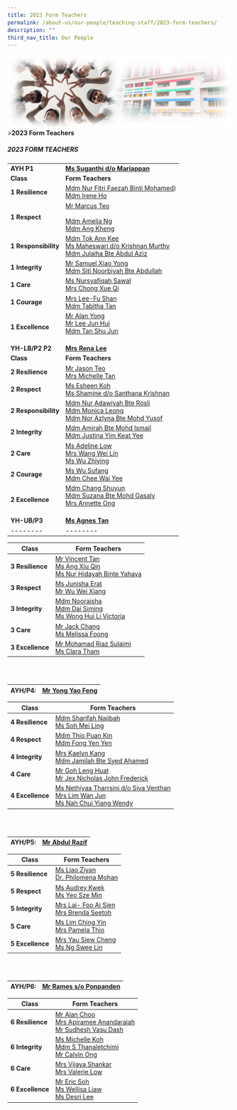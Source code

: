 ```yaml
---
title: 2023 Form Teachers
permalink: /about-us/our-people/teaching-staff/2023-form-teachers/
description: ""
third_nav_title: Our People
---
```

![Sub-banner](/images/sub%20banner.jpg)
&gt;**2023 Form Teachers**

##### 2023 FORM TEACHERS

|  | |
| -------- | -------- |
| **AYH P1** | [**Ms Suganthi d/o Mariappan**](mailto:suganthi_mariappan@moe.edu.sg)     |
| **Class** | **Form Teachers** |
| **1 Resilience** | [Mdm Nur Fitri Faezah Binti Mohamed](mailto:nur_fitri_faezah_mohamed@moe.edu.sg)) <br> [Mdm Irene Ho](mailto:irene_ho_cheow_kuang@moe.edu.sg)      |
| **1 Respect** | [Mr Marcus Teo](mailto:teo_minghong_marcus@moe.edu.sg)  <br><br> [Mdm Amelia Ng](mailto:ng_yong_jia@moe.edu.sg) <br> [Mdm Ang Kheng](mailto:ang_kheng@moe.edu.sg)     |
| **1 Responsibility** | [Mdm Tok Ann Kee](mailto:tok_ann_kee@moe.edu.sg) <br> [Ms Maheswari d/o Krishnan Murthy](mailto:maheswari_krishnan_murthy@moe.edu.sg) <br> [Mdm Julaiha Bte Abdul Aziz](mailto:julaiha_abd_aziz@moe.edu.sg)     |
| **1 Integrity** | [Mr Samuel Xiao Yong](mailto:xiao_yong_samuel@moe.edu.sg) <br> [Mdm Siti Noorbiyah Bte Abdullah](mailto:siti_noorbiyah_abdullah@moe.edu.sg)     |
| **1 Care** | [Ms Nursyafiqah Sawal](mailto:nursyafiqah_sawal@moe.edu.sg) <br> [Mrs Chong Xue Qi](mailto:ng_xue_qi@moe.edu.sg)     |
| **1 Courage** | [Mrs Lee-Fu Shan](mailto:fu_shan@moe.edu.sg) <br> [Mdm Tabitha Tan](mailto:tan_mui_lin_tabitha@moe.edu.sg)     |
| **1 Excellence** | [Mr Alan Yong](mailto:yong_alan@moe.edu.sg) <br> [Mr Lee Jun Hui](mailto:lee_jun_hui@moe.edu.sg) <br> [Mdm Tan Shu Jun](mailto:tan_shu_jun@moe.edu.sg) <br><br>     |
| **YH-LB/P2 P2** | [**Mrs Rena Lee**](mailto:rena_tay_wei_hsuan@moe.edu.sg)|
| **Class** | **Form Teachers** |
| **2 Resilience** | [Mr Jason Teo](mailto:teo_jason@moe.edu.sg) <br> [Mrs Michelle Tan](mailto:wong_ziwei_michelle@moe.edu.sg)    |
| **2 Respect** | [Ms Esheen Koh](mailto:koh_esheen@moe.edu.sg) <br> [Ms Shamine d/o Santhana Krishnan](mailto:shamine_santhana_krishnan@moe.edu.sg)     |
| **2 Responsibility** | [Mdm Nur Adawiyah Bte Rosli](mailto:nur_adawiyah_rosli@moe.edu.sg) <br> [Mdm Monica Leong](mailto:leong_cai_lin_monica@moe.edu.sg) <br> [Mdm Nor Azlyna Bte Mohd Yusof](mailto:nor_azlyna_mohd_yusof@moe.edu.sg)     |
| **2 Integrity** | [Mdm Amirah Bte Mohd Ismail](mailto:amirah_mohd_ismail@moe.edu.sg) <br> [Mdm Justina Yim Keat Yee](mailto:yim_keat_yee@moe.edu.sg)     |
| **2 Care** | [Ms Adeline Low](mailto:low_ying_yan_adeline@moe.edu.sg) <br> [Mrs Wang Wei Lin](mailto:ang_wei_lin@moe.edu.sg) <br> [Ms Wu Zhiying](mailto:wu_zhiying@moe.edu.sg)     |
| **2 Courage** | [Ms Wu Sufang](mailto:wu_sufang@moe.edu.sg) <br> [Mdm Chee Wai Yee](mailto:chee_wai_yee@moe.edu.sg)     |
| **2 Excellence** | [Mdm Chang Shuyun](mailto:chang_shuyun@moe.edu.sg) <br> [Mdm Suzana Bte Mohd Gasaly](mailto:suzana_mohamed_gasaly@moe.edu.sg) <br> [Mrs Annette Ong](mailto:tan_wei_ling_annette@moe.edu.sg) <br><br>     |
| **YH-UB/P3** | [**Ms Agnes Tan**](mailto:tan_lee_choo_a@moe.edu.sg)|
| -------- | -------- |

| Class | Form Teachers |
| -------- | -------- |
| **3 Resilience** | [Mr Vincent Tan](mailto:tan_peng_chuan_vincent@moe.edu.sg) <br> [Ms Ang Xiu Qin](mailto:ang_xiu_qin@moe.edu.sg) <br> [Ms Nur Hidayah Binte Yahaya](mailto:nur_hidayah_yahaya@moe.edu.sg)      |
| **3 Respect** | [Ms Junisha Erat](mailto:junisha_erat@moe.edu.sg) <br> [Mr Wu Wei Xiang](mailto:wu_wei_xiang@moe.edu.sg)     |
| **3 Integrity** | [Mdm Nooraisha](mailto:nooraisha_mohamed_ibrahim@moe.edu.sg) <br> [Mdm Dai Siming](mailto:dai_siming@moe.edu.sg) <br> [Ms Wong Hui Li Victoria](mailto:wong_hui_li_victoria@moe.edu.sg)   |
| **3 Care** | [Mr Jack Chang](mailto:chang_cheng_huan@moe.edu.sg) <br> [Ms Melissa Foong](mailto:melissa_foong_shi_shan@moe.edu.sg)     |
| **3 Excellence** | [Mr Mohamad Riaz Sulaimi](mailto:mohamad_riaz_sulaimi@moe.edu.sg) <br> [Ms Clara Tham](mailto:clara_tham_kar_ling@moe.edu.sg)    |

<br>
<br>

| AYH/P4: | [Mr Yong Yao Feng](mailto:yong_yao_feng@moe.edu.sg)|
| -------- | -------- |

| Class | Form Teachers |
| -------- | -------- |
| **4 Resilience** | [Mdm Sharifah Najibah](mailto:sharifah__najibah_syed_mustapa@moe.edu.sg) <br> [Ms Soh Mei Ling](mailto:soh_mei_ling@moe.edu.sg)      |
| **4 Respect** | [Mdm Thio Puan Kin](mailto:thio_puan_kin@moe.edu.sg) <br> [Mdm Fong Yen Yen](mailto:fong_yen_yen@moe.edu.sg)     |
| **4 Integrity** | [Mrs Kaelyn Kang](mailto:lee_siow_foong@moe.edu.sg) <br> [Mdm Jamilah Bte Syed Ahamed](mailto:jamilah_bte_syed_ahamed@moe.edu.sg)   |
| **4 Care** | [Mr Goh Leng Huat](mailto:goh_leng_huat@moe.edu.sg) <br> [Mr Jex Nicholas John Frederick](mailto:jex_nicholas_john_frederick@moe.edu.sg)     |
| **4 Excellence** | [Ms Nethiyaa Tharrsini d/o Siva Venthan](mailto:nethiyaa_tharrsini_siva_venthan@moe.edu.sg) <br> [Mrs Lim Wan Jun](mailto:tan_wan_jun@moe.edu.sg) <br> [Ms Nah Chui Yiang Wendy](mailto:nah_chui_yiang_wendy@moe.edu.sg)    |

<br>
<br>

| AYH/P5: | [Mr Abdul Razif](mailto:abdul_razif_mohammad_rizal@moe.edu.sg)|
| -------- | -------- |

| Class | Form Teachers |
| -------- | -------- |
| **5 Resilience** | [Ms Liao Ziyan](mailto:liao_zi_yan@moe.edu.sg) <br> [Dr. Philomena Mohan](mailto:james_philomena_sashikala@moe.edu.sg)      |
| **5 Respect** | [Ms Audrey Kwek](mailto:kwek_audrey@moe.edu.sg) <br> [Ms Yeo Sze Min](mailto:yeo_sze_min@moe.edu.sg)     |
| **5 Integrity** | [Mrs Lai- Foo Ai Sien](mailto:foo_ai_sien@moe.edu.sg) <br> [Mrs Brenda Seetoh](mailto:choong_ming_fang_brenda@moe.edu.sg)   |
| **5 Care** | [Ms Lim Ching Yin](mailto:lim_ching_yin@moe.edu.sg) <br> [Mrs Pamela Thio](mailto:tock_yan_qing_pamela@moe.edu.sg)     |
| **5 Excellence** | [Mrs Yau Siew Cheng](mailto:tan_siew_cheng@moe.edu.sg) <br> [Ms Ng Swee Lin](mailto:ng_swee_lin@moe.edu.sg)    |

<br>
<br>

| AYH/P6: | [Mr Rames s/o Ponpanden](mailto:rames_ponpanden@moe.edu.sg)|
| -------- | -------- |

| Class | Form Teachers |
| -------- | -------- |
| **6 Resilience** | [Mr Alan Choo](mailto:choo_chun_dar_alan@moe.edu.sg) <br> [Mrs Apiramee Anandarajah](mailto:apiramee_e_subramaniam@moe.edu.sg) <br> [Mr Sudhesh Vasu Dash](mailto:sudhesh_vasu_dash@moe.edu.sg)      |
| **6 Integrity** | [Ms Michelle Koh](mailto:xu_yue_min_michelle@moe.edu.sg) <br> [Mdm S Thanaletchimi](mailto:saverirajoo_thanaletchimi@moe.edu.sg) <br> [Mr Calvin Ong](mailto:ong_yu_meng_calvin@moe.edu.sg)   |
| **6 Care** | [Mrs Vijaya Shankar](mailto:vijaya_shankar@moe.edu.sg) <br> [Mrs Valerie Low](mailto:valerie_chua_ruishan@moe.edu.sg)     |
| **6 Excellence** | [Mr Eric Soh](mailto:soh_hiok_peng@moe.edu.sg) <br> [Ms Wellisa Liaw](mailto:wellisa_leono_liaw@moe.edu.sg) <br> [Ms Desri Lee](mailto:desri_ann_leong@moe.edu.sg)    |
